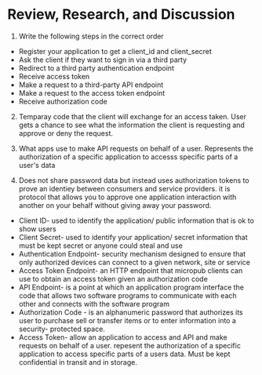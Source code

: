 # Review, Research, and Discussion

1. Write the following steps in the correct order

- Register your application to get a client_id and client_secret
- Ask the client if they want to sign in via a third party
- Redirect to a third party authentication endpoint
- Receive access token
- Make a request to a third-party API endpoint
- Make a request to the access token endpoint
- Receive authorization code

2. Temparay code that the client will exchange for an access taken. User gets a chance to see what the information the client is requesting and approve or deny the request.

3. What apps use to make API requests on behalf of a user. Represents the authorization of a specific application to accesss specific parts of a user's data

4. Does not share password data but instead uses authorization tokens to prove an identiey between consumers and service providers. it is protocol that allows you to approve one application interaction with another on your behalf without giving away your password.

- Client ID- used to identify the application/ public information that is ok to show users
- Client Secret- used to identify your application/ secret information that must be kept secret or anyone could steal and use
- Authentication Endpoint- security mechanism designed to ensure that only authorized devices can connect to a given network, site or service
- Access Token Endpoint- an HTTP endpoint that micropub clients can use to obtain an access token given an authorization code
- API Endpoint- is a point at which an application program interface the code that allows two software programs to communicate with each other and connects with the software program
- Authorization Code - is an alphanumeric password that authorizes its user to purchase sell or transfer items or to enter information into a security- protected space.
- Access Token- allow an application to access and API and make requests on behalf of a user. repesent the authorization of a specific application to access specific parts of a users data. Must be kept confidential in transit and in storage.